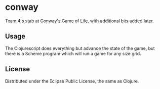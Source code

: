 # conway

Team 4's stab at Conway's Game of Life, with additional bits added later.

## Usage

The Clojurescript does everything but advance the state of the game, but there is a Scheme program which will run a game for any size grid.

## License

Distributed under the Eclipse Public License, the same as Clojure.
